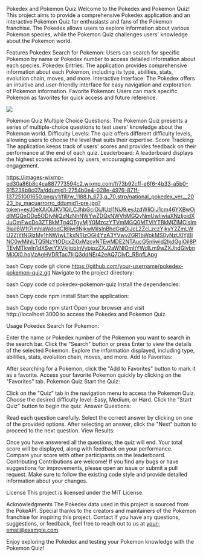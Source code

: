 Pokedex and Pokemon Quiz
Welcome to the Pokedex and Pokemon Quiz! This project aims to provide a comprehensive Pokedex application and an interactive Pokemon Quiz for enthusiasts and fans of the Pokemon franchise. The Pokedex allows users to explore information about various Pokemon species, while the Pokemon Quiz challenges users' knowledge about the Pokemon world.

Features
Pokedex
Search for Pokemon: Users can search for specific Pokemon by name or Pokedex number to access detailed information about each species.
Pokedex Entries: The application provides comprehensive information about each Pokemon, including its type, abilities, stats, evolution chain, moves, and more.
Interactive Interface: The Pokedex offers an intuitive and user-friendly interface for easy navigation and exploration of Pokemon information.
Favorite Pokemon: Users can mark specific Pokemon as favorites for quick access and future reference.

<img src="https://d31xsmoz1lk3y3.cloudfront.net/games/imgur/0tDgqoW.jpg">


Pokemon Quiz
Multiple Choice Questions: The Pokemon Quiz presents a series of multiple-choice questions to test users' knowledge about the Pokemon world.
Difficulty Levels: The quiz offers different difficulty levels, allowing users to choose the level that suits their expertise.
Score Tracking: The application keeps track of users' scores and provides feedback on their performance at the end of each quiz.
Leaderboard: A leaderboard displays the highest scores achieved by users, encouraging competition and engagement.

https://images-wixmp-ed30a86b8c4ca887773594c2.wixmp.com/f/73b92cff-e6f6-4b33-a5b0-915238b8c07a/ddumjd1-2754b0e4-028e-4976-871f-137251001650.png/v1/fill/w_1188,h_673,q_70,strp/national_pokedex_ver__2023_by_macuarrorro_ddumjd1-pre.jpg?token=eyJ0eXAiOiJKV1QiLCJhbGciOiJIUzI1NiJ9.eyJzdWIiOiJ1cm46YXBwOjdlMGQxODg5ODIyNjQzNzNhNWYwZDQxNWVhMGQyNmUwIiwiaXNzIjoidXJuOmFwcDo3ZTBkMTg4OTgyMjY0MzczYTVmMGQ0MTVlYTBkMjZlMCIsIm9iaiI6W1t7ImhlaWdodCI6Ijw9NjkwMiIsInBhdGgiOiJcL2ZcLzczYjkyY2ZmLWU2ZjYtNGIzMy1hNWIwLTkxNTIzOGI4YzA3YVwvZGR1bWpkMS0yNzU0YjBlNC0wMjhlLTQ5NzYtODcxZi0xMzcyNTEwMDE2NTAucG5nIiwid2lkdGgiOiI8PTEyMTkwIn1dXSwiYXVkIjpbInVybjpzZXJ2aWNlOmltYWdlLm9wZXJhdGlvbnMiXX0.hqVzAgHVDRTac7lijQ3ddNEr42eAQ7CIvD_RBpfLApg

bash
Copy code
git clone https://github.com/your-username/pokedex-pokemon-quiz.git
Navigate to the project directory:

bash
Copy code
cd pokedex-pokemon-quiz
Install the dependencies:

bash
Copy code
npm install
Start the application:

bash
Copy code
npm start
Open your browser and visit http://localhost:3000 to access the Pokedex and Pokemon Quiz.

Usage
Pokedex
Search for Pokemon:

Enter the name or Pokedex number of the Pokemon you want to search in the search bar.
Click the "Search" button or press Enter to view the details of the selected Pokemon.
Explore the information displayed, including type, abilities, stats, evolution chain, moves, and more.
Add to Favorites:

After searching for a Pokemon, click the "Add to Favorites" button to mark it as a favorite.
Access your favorite Pokemon quickly by clicking on the "Favorites" tab.
Pokemon Quiz
Start the Quiz:

Click on the "Quiz" tab in the navigation menu to access the Pokemon Quiz.
Choose the desired difficulty level: Easy, Medium, or Hard.
Click the "Start Quiz" button to begin the quiz.
Answer Questions:

Read each question carefully.
Select the correct answer by clicking on one of the provided options.
After selecting an answer, click the "Next" button to proceed to the next question.
View Results:

Once you have answered all the questions, the quiz will end.
Your total score will be displayed, along with feedback on your performance.
Compare your score with other participants on the leaderboard.
Contributing
Contributions are welcome! If you find any bugs or have suggestions for improvements, please open an issue or submit a pull request. Make sure to follow the existing code style and provide detailed information about your changes.

License
This project is licensed under the MIT License.

Acknowledgments
The Pokedex data used in this project is sourced from the PokeAPI.
Special thanks to the creators and maintainers of the Pokemon franchise for inspiring this project.
Contact
If you have any questions, suggestions, or feedback, feel free to reach out to us at your-email@example.com.

Enjoy exploring the Pokedex and testing your Pokemon knowledge with the Pokemon Quiz!




